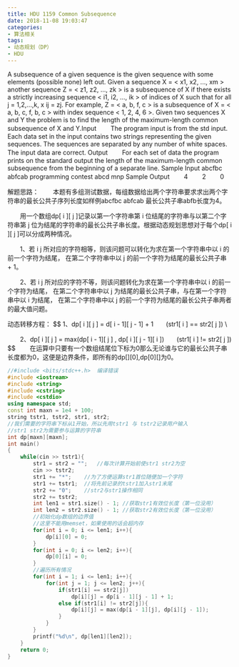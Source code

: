 ```yaml
---
title: HDU 1159 Common Subsequence
date: 2018-11-08 19:03:47
categories: 
- 算法相关
tags:
- 动态规划（DP）
- HDU
---
```


A subsequence of a given sequence is the given sequence with some elements (possible none) left out. Given a sequence X = < x1, x2, ..., xm > another sequence Z = < z1, z2, ..., zk > is a subsequence of X if there exists a strictly increasing sequence < i1, i2, ..., ik > of indices of X such that for all j = 1,2,...,k, x ij = zj. For example, Z = < a, b, f, c > is a subsequence of X = < a, b, c, f, b, c > with index sequence < 1, 2, 4, 6 >. Given two sequences X and Y the problem is to find the length of the maximum-length common subsequence of X and Y.Input
　　The program input is from the std input. Each data set in the input contains two strings representing the given sequences. The sequences are separated by any number of white spaces. The input data are correct.
Output
　　For each set of data the program prints on the standard output the length of the maximum-length common subsequence from the beginning of a separate line.
Sample Input
abcfbc abfcab
programming contest 
abcd mnp
Sample Output
　　4
　　2
　　0

解题思路：
　　本题有多组测试数据，每组数据给出两个字符串要求求出两个字符串的最长公共子序列长度如样例abcfbc abfcab 最长公共子串abfb长度为4。

　　用一个数组dp[ i ][ j ]记录以第一个字符串第 i 位结尾的字符串与以第二个字符串第 j 位为结尾的字符串的最长公共子串长度。根据动态规划思想对于每个dp[ i ][ j ]可以分成两种情况。

　　1、若 i j 所对应的字符相等，则该问题可以转化为求在第一个字符串中以 i 的前一个字符为结尾， 在第二个字符串中以 j 的前一个字符为结尾的最长公共子串 + 1。

　　2、若 i j 所对应的字符不等，则该问题转化为求在第一个字符串中以 i 的前一个字符为结尾， 在第二个字符串中以 j 为结尾的最长公共子串，与在第一个字符串中以 i 为结尾， 在第二个字符串中以 j 的前一个字符为结尾的最长公共子串两者的最大值问题。

动态转移方程：
$$
1、dp[ i ][ j ] = d[ i - 1][ j - 1] + 1　　(str1[ i ] == str2[ j ]) \\

　　2、dp[ i ][ j ] = max(dp[ i - 1][ j ] , dp[ i ][ j - 1][ i ])　　(str1[ i ] != str2[ j ])
$$
　　在运算中只要有一个数组结尾位下标为0那么无论谁与它的最长公共子串长度都为0，这便是边界条件，即所有的dp\[][0],dp\[0][]为0。

```c++
//#include <bits/stdc++.h>  编译错误
#include <iostream>
#include <string>
#include <cstring>
#include <cstdio>
using namespace std;
const int maxn = 1e4 + 100;
string tstr1, tstr2, str1, str2;    
//我们需要的字符串下标从1开始，所以先用tstr1 与 tstr2记录用户输入
//str1 str2为需要参与运算的字符串
int dp[maxn][maxn];
int main()
{
    while(cin >> tstr1){
        str1 = str2 = "";   //每次计算开始前使str1 str2为空
        cin >> tstr2;
        str1 += "*";    //为了方便运算str1首位随便加一个字符
        str1 += tstr1;  //将先前记录的tstr1加入str1末尾
        str2 += "0";    //str2与str1操作相同
        str2 += tstr2;
        int len1 = str1.size() - 1; //获取str1有效位长度（第一位没用）
        int len2 = str2.size() - 1; //获取str2有效位长度（第一位没用）
        //初始化dp数组的边界值
        //这里不能用memset，如果使用的话会超内存
        for(int i = 0; i <= len1; i++){
            dp[i][0] = 0;
        }
        for(int i = 0; i <= len2; i++){
            dp[0][i] = 0;
        }
        //遍历所有情况
        for(int i = 1; i <= len1; i++){
            for(int j = 1; j <= len2; j++){
                if(str1[i] == str2[j])
                    dp[i][j] = dp[i - 1][j - 1] + 1;
                else if(str1[i] != str2[j]){
                    dp[i][j] = max(dp[i - 1][j], dp[i][j - 1]);
                }
            }
        }
        printf("%d\n", dp[len1][len2]);
    }
    return 0;
}
```

